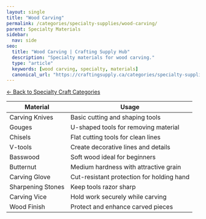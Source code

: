 ```yaml
---
layout: single
title: "Wood Carving"
permalink: /categories/specialty-supplies/wood-carving/
parent: Specialty Materials
sidebar:
  nav: side
seo:
  title: "Wood Carving | Crafting Supply Hub"
  description: "Specialty materials for wood carving."
  type: "article"
  keywords: [wood carving, specialty, materials]
  canonical_url: "https://craftingsupply.ca/categories/specialty-supplies/wood-carving/"
---
```

[← Back to Specialty Craft Categories](/categories/specialty-supplies/)

| Material | Usage |
|----------|-------|
| Carving Knives | Basic cutting and shaping tools |
| Gouges | U-shaped tools for removing material |
| Chisels | Flat cutting tools for clean lines |
| V-tools | Create decorative lines and details |
| Basswood | Soft wood ideal for beginners |
| Butternut | Medium hardness with attractive grain |
| Carving Glove | Cut-resistant protection for holding hand |
| Sharpening Stones | Keep tools razor sharp |
| Carving Vice | Hold work securely while carving |
| Wood Finish | Protect and enhance carved pieces |
